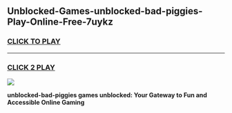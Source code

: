 
## Unblocked-Games-unblocked-bad-piggies-Play-Online-Free-7uykz
<h3>
<a href="https://premium76.site?title=unblocked-bad-piggies&ref=26A">CLICK TO PLAY</a></h3>
<hr>

<h3>
<a href="https://premium76.site?title=unblocked-bad-piggies&ref=26A">CLICK 2 PLAY</a>
  
</h3>

<a href="https://premium76.site?title=unblocked-bad-piggies&ref=26A"><img src="https://clearcache.store/games.png"></a>


**unblocked-bad-piggies games unblocked: Your Gateway to Fun and Accessible Online Gaming**
